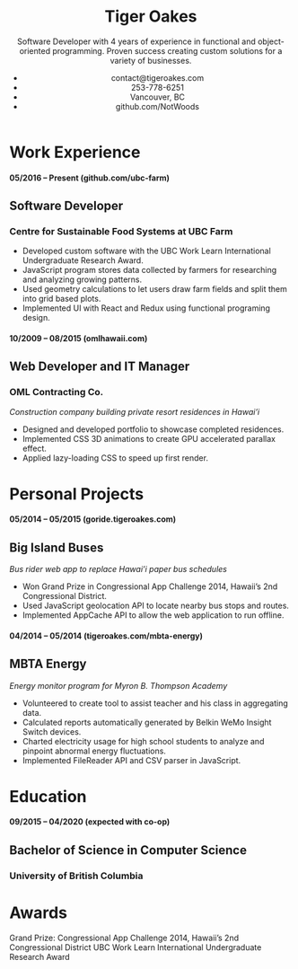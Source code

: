 <header class="resume-header">
	<div class="resume-header-main">
		<h1 class="resume-title">Tiger Oakes</h1>
		<p class="resume-summary">
			Software Developer with 4 years of experience in functional and object-oriented programming. Proven success creating custom solutions for a variety of businesses.
		</p>
	</div>
	<ul class="resume-header-items">
		<li>contact@tigeroakes.com</li>
		<li>253-778-6251</li>
		<li>Vancouver, BC</li>
		<li>github.com/NotWoods</li>
	</ul>
</header>

# Work Experience #

#### 05/2016 – Present (github.com/ubc-farm)
## Software Developer
### Centre for Sustainable Food Systems at UBC Farm
* Developed custom software with the UBC Work Learn International Undergraduate Research Award.
*	JavaScript program stores data collected by farmers for researching and analyzing growing patterns.
*	Used geometry calculations to let users draw farm fields and split them into grid based plots.
*	Implemented UI with React and Redux using functional programing design.

#### 10/2009 – 08/2015 (omlhawaii.com)
## Web Developer and IT Manager
### OML Contracting Co.
*Construction company building private resort residences in Hawai’i*
*	Designed and developed portfolio to showcase completed residences.
*	Implemented CSS 3D animations to create GPU accelerated parallax effect.
*	Applied lazy-loading CSS to speed up first render.


# Personal Projects

#### 05/2014 – 05/2015 (goride.tigeroakes.com)
## Big Island Buses
*Bus rider web app to replace Hawai’i paper bus schedules*
*	Won Grand Prize in Congressional App Challenge 2014, Hawaii’s 2nd Congressional District.
*	Used JavaScript geolocation API to locate nearby bus stops and routes.
*	Implemented AppCache API to allow the web application to run offline.

#### 04/2014 – 05/2014 (tigeroakes.com/mbta-energy)
## MBTA Energy
*Energy monitor program for Myron B. Thompson Academy*
*	Volunteered to create tool to assist teacher and his class in aggregating data.
*	Calculated reports automatically generated by Belkin WeMo Insight Switch devices.
*	Charted electricity usage for high school students to analyze and pinpoint abnormal energy fluctuations.
*	Implemented FileReader API and CSV parser in JavaScript.


# Education
#### 09/2015 – 04/2020 (expected with co-op)
## Bachelor of Science in Computer Science
### University of British Columbia

# Awards
Grand Prize: Congressional App Challenge 2014, Hawaii’s 2nd Congressional District
UBC Work Learn International Undergraduate Research Award
